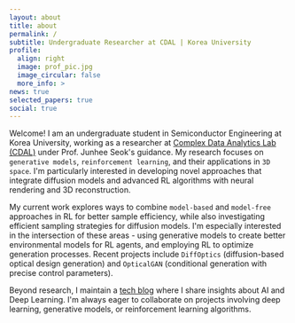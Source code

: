 ```yaml
---
layout: about
title: about
permalink: /
subtitle: Undergraduate Researcher at CDAL | Korea University
profile:
  align: right
  image: prof_pic.jpg
  image_circular: false
  more_info: >
news: true
selected_papers: true
social: true
---
```


Welcome! I am an undergraduate student in Semiconductor Engineering at Korea University, working as a researcher at [Complex Data Analytics Lab (CDAL)](https://sites.google.com/view/ku-cdal) under Prof. Junhee Seok's guidance. My research focuses on `generative models`, `reinforcement learning`, and their applications in `3D space`. I'm particularly interested in developing novel approaches that integrate diffusion models and advanced RL algorithms with neural rendering and 3D reconstruction.

My current work explores ways to combine `model-based` and `model-free` approaches in RL for better sample efficiency, while also investigating efficient sampling strategies for diffusion models. I'm especially interested in the intersection of these areas - using generative models to create better environmental models for RL agents, and employing RL to optimize generation processes. Recent projects include `DiffOptics` (diffusion-based optical design generation) and `OpticalGAN` (conditional generation with precise control parameters).

Beyond research, I maintain a [tech blog](https://www.jaewon.work/blog) where I share insights about AI and Deep Learning. I'm always eager to collaborate on projects involving deep learning, generative models, or reinforcement learning algorithms.
